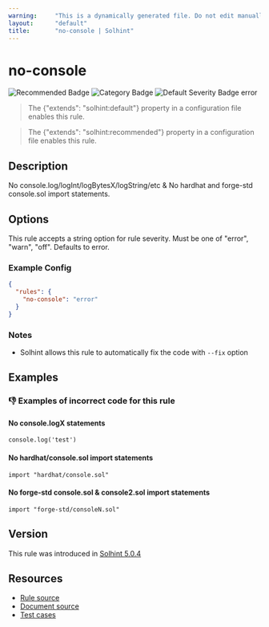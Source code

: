 ```yaml
---
warning:     "This is a dynamically generated file. Do not edit manually."
layout:      "default"
title:       "no-console | Solhint"
---
```


# no-console
![Recommended Badge](https://img.shields.io/badge/-Recommended-brightgreen)
![Category Badge](https://img.shields.io/badge/-Best%20Practice%20Rules-informational)
![Default Severity Badge error](https://img.shields.io/badge/Default%20Severity-error-red)
> The {"extends": "solhint:default"} property in a configuration file enables this rule.

> The {"extends": "solhint:recommended"} property in a configuration file enables this rule.


## Description
No console.log/logInt/logBytesX/logString/etc & No hardhat and forge-std console.sol import statements.

## Options
This rule accepts a string option for rule severity. Must be one of "error", "warn", "off". Defaults to error.

### Example Config
```json
{
  "rules": {
    "no-console": "error"
  }
}
```

### Notes
- Solhint allows this rule to automatically fix the code with `--fix` option

## Examples
### 👎 Examples of **incorrect** code for this rule

#### No console.logX statements

```solidity
console.log('test')
```

#### No hardhat/console.sol import statements

```solidity
import "hardhat/console.sol"
```

#### No forge-std console.sol & console2.sol import statements

```solidity
import "forge-std/consoleN.sol"
```

## Version
This rule was introduced in [Solhint 5.0.4](https://github.com/protofire/solhint/blob/v5.0.4)

## Resources
- [Rule source](https://github.com/protofire/solhint/blob/master/lib/rules/best-practices/no-console.js)
- [Document source](https://github.com/protofire/solhint/blob/master/docs/rules/best-practices/no-console.md)
- [Test cases](https://github.com/protofire/solhint/blob/master/test/rules/best-practices/no-console.js)
